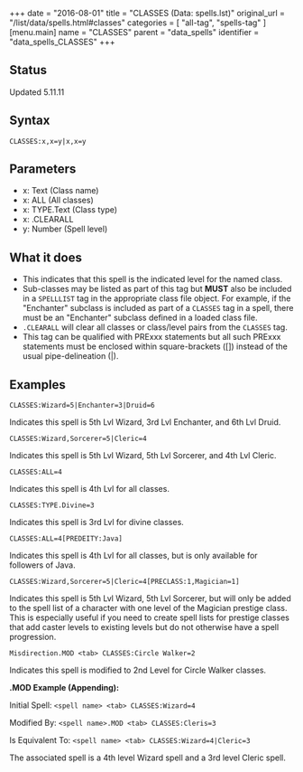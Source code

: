 +++
date = "2016-08-01"
title = "CLASSES (Data: spells.lst)"
original_url = "/list/data/spells.html#classes"
categories = [ "all-tag", "spells-tag" ]
[menu.main]
    name = "CLASSES"
    parent = "data_spells"
    identifier = "data_spells_CLASSES"
+++

## Status

Updated 5.11.11

## Syntax

`CLASSES:x,x=y|x,x=y`

## Parameters

-   x: Text (Class name)
-   x: ALL (All classes)
-   x: TYPE.Text (Class type)
-   x: .CLEARALL
-   y: Number (Spell level)



What it does
------------

-   This indicates that this spell is the indicated level for the
    named class.
-   Sub-classes may be listed as part of this tag but **MUST** also be
    included in a `SPELLLIST` tag in the appropriate class file object.
    For example, if the "Enchanter" subclass is included as part of a
    `CLASSES` tag in a spell, there must be an "Enchanter" subclass
    defined in a loaded class file.
-   `.CLEARALL` will clear all classes or class/level pairs from the
    `CLASSES` tag.
-   This tag can be qualified with PRExxx statements but all such PRExxx
    statements must be enclosed within square-brackets (\[\]) instead of
    the usual pipe-delineation (|).

Examples
--------

`CLASSES:Wizard=5|Enchanter=3|Druid=6`

Indicates this spell is 5th Lvl Wizard, 3rd Lvl Enchanter, and 6th Lvl
Druid.

`CLASSES:Wizard,Sorcerer=5|Cleric=4`

Indicates this spell is 5th Lvl Wizard, 5th Lvl Sorcerer, and 4th Lvl
Cleric.

`CLASSES:ALL=4`

Indicates this spell is 4th Lvl for all classes.

`CLASSES:TYPE.Divine=3`

Indicates this spell is 3rd Lvl for divine classes.

`CLASSES:ALL=4[PREDEITY:Java]`

Indicates this spell is 4th Lvl for all classes, but is only available
for followers of Java.

`CLASSES:Wizard,Sorcerer=5|Cleric=4[PRECLASS:1,Magician=1]`

Indicates this spell is 5th Lvl Wizard, 5th Lvl Sorcerer, but will only
be added to the spell list of a character with one level of the Magician
prestige class. This is especially useful if you need to create spell
lists for prestige classes that add caster levels to existing levels but
do not otherwise have a spell progression.

`Misdirection.MOD <tab> CLASSES:Circle Walker=2`

Indicates this spell is modified to 2nd Level for Circle Walker classes.

**.MOD Example (Appending):**

Initial Spell: `<spell name> <tab> CLASSES:Wizard=4`

Modified By: `<spell name>.MOD <tab> CLASSES:Cleris=3`

Is Equivalent To: `<spell name> <tab> CLASSES:Wizard=4|Cleric=3`

The associated spell is a 4th level Wizard spell and a 3rd level Cleric
spell.

